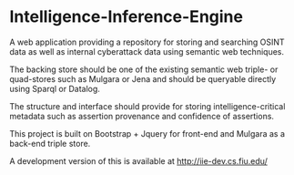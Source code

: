 Intelligence-Inference-Engine
=============================

A web application providing a repository for storing and searching OSINT data as well as internal cyberattack data using semantic web techniques. 

The backing store should be one of the existing semantic web triple- or quad-stores such as Mulgara or Jena and should be queryable directly using 
Sparql or Datalog. 

The structure and interface should provide for storing intelligence-critical metadata such as assertion provenance and confidence of assertions.

This project is built on Bootstrap + Jquery for front-end and Mulgara as a back-end triple store.

A development version of this is available at http://iie-dev.cs.fiu.edu/
